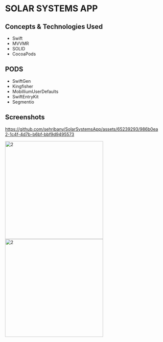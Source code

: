 # SOLAR SYSTEMS APP

## Concepts & Technologies Used
- Swift
- MVVMR
- SOLID
- CocoaPods

## PODS
- SwiftGen
- Kingfisher
- MobilliumUserDefaults
- SwiftEntryKit
- Segmentio

## Screenshots
https://github.com/sehribany/SolarSystemsApp/assets/65239293/986b0ea2-1c4f-4d7b-b6bf-bbf9d9495573

<img width="320" alt="2" src="https://github.com/sehribany/SolarSystemsApp/assets/65239293/cab6d32e-9bbf-4266-b8fb-f86dc8be91f6"> 

<img width="320" alt="2" src="https://github.com/sehribany/SolarSystemsApp/assets/65239293/7760146f-9c2b-42cb-9024-114763786c02"> 
